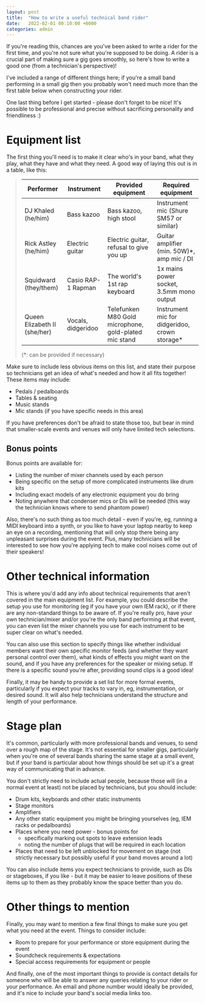 ```yaml
---
layout: post
title:  "How to write a useful technical band rider"
date:   2022-02-01 00:10:00 +0000
categories: admin
---
```


If you're reading this, chances are you've been asked to write a rider for the
first time, and you're not sure what you're supposed to be doing. A rider is a
crucial part of making sure a gig goes smoothly, so here's how to write a good
one (from a technician's perspective)!

I've included a range of different things here; if you're a small band
performing in a small gig then you probably won't need much more than the first
table below when constructing your rider.

One last thing before I get started - please don't forget to be nice! It's
possible to be professional and precise without sacrificing personality and
friendliness :)


# Equipment list

The first thing you'll need is to make it clear who's in your band, what they
play, what they have and what they need. A good way of laying this out is in a
table, like this:

> |Performer                      |Instrument             |Provided equipment                                     |Required equipment                             |
> |-------------------------------|-----------------------|-------------------------------------------------------|-----------------------------------------------|
> |DJ Khaled (he/him)             |Bass kazoo             |Bass kazoo, high stool                                 |Instrument mic (Shure SM57 or similar)         |
> |Rick Astley (he/him)           |Electric guitar        |Electric guitar, refusal to give you up                |Guitar amplifier (min. 50W)\*, amp mic / DI    |
> |Squidward (they/them)          |Casio RAP-1 Rapman     |The world's 1st rap keyboard                           |1x mains power socket, 3.5mm mono output       |
> |Queen Elizabeth II (she/her)   |Vocals, didgeridoo     |Telefunken M80 Gold microphone, gold-plated mic stand  |Instrument mic for didgeridoo, crown storage\* |
> 
> (*: can be provided if necessary)

Make sure to include less obvious items on this list, and state their purpose so
technicians get an idea of what's needed and how it all fits together! These
items may include:
- Pedals / pedalboards
- Tables & seating
- Music stands
- Mic stands (if you have specific needs in this area)

If you have preferences don't be afraid to state those too, but bear in mind
that smaller-scale events and venues will only have limited tech selections.


## Bonus points

Bonus points are available for:
- Listing the number of mixer channels used by each person
- Being specific on the setup of more complicated instruments like drum kits
- Including exact models of any electronic equipment you do bring
- Noting anywhere that condenser mics or DIs will be needed (this way the
  technician knows where to send phantom power)

Also, there's no such thing as too much detail - even if you're, eg, running a
MIDI keyboard into a synth, or you like to have your laptop nearby to keep an
eye on a recording, mentioning that will only stop there being any unpleasant
surprises during the event. Plus, many technicians will be interested to see how
you're applying tech to make cool noises come out of their speakers!


# Other technical information

This is where you'd add any info about technical requirements that aren't
covered in the main equipment list. For example, you could describe the setup
you use for monitoring (eg if you have your own IEM rack), or if there are any
non-standard things to be aware of. If you're really pro, have your own
technician/mixer and/or you're the only band performing at that event, you can
even list the mixer channels you use for each instrument to be super clear on
what's needed.

You can also use this section to specify things like whether individual members
want their own specific monitor feeds (and whether they want personal control
over them), what kinds of effects you might want on the sound, and if you have
any preferences for the speaker or mixing setup. If there is a specific sound
you're after, providing sound clips is a good idea!

Finally, it may be handy to provide a set list for more formal events,
particularly if you expect your tracks to vary in, eg, instrumentation, or
desired sound. It will also help technicians understand the structure and length
of your performance.


# Stage plan

It's common, particularly with more professional bands and venues, to send over
a rough map of the stage. It's not essential for smaller gigs, particularly when
you're one of several bands sharing the same stage at a small event, but if your
band is particular about how things should be set up it's a great way of
communicating that in advance.

You don't strictly need to include actual people, because those will (in a
normal event at least) not be placed by technicians, but you should include:
- Drum kits, keyboards and other static instruments
- Stage monitors
- Amplifiers
- Any other static equipment you might be bringing yourselves (eg, IEM racks or
  pedalboards)
- Places where you need power - bonus points for
  - specifically marking out spots to leave extension leads
  - noting the number of plugs that will be required in each location
- Places that need to be left unblocked for movement on stage (not strictly
  necessary but possibly useful if your band moves around a lot)

You can also include items you expect technicians to provide, such as DIs or
stageboxes, if you like - but it may be easier to leave positions of these items
up to them as they probably know the space better than you do.


# Other things to mention

Finally, you may want to mention a few final things to make sure you get what
you need at the event. Things to consider include:
- Room to prepare for your performance or store equipment during the event
- Soundcheck requirements & expectations
- Special access requirements for equipment or people

And finally, one of the most important things to provide is contact details for
someone who will be able to answer any queries relating to your rider or your
performance. An email and phone number would ideally be provided, and it's nice
to include your band's social media links too.
